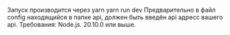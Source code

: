 Запуск производится через
yarn
yarn run dev
Предварительно в файл config находящийся в папке api, должен быть введён api адресс вашего api.
Требования: Node.js. 20.10.0 или выше.
